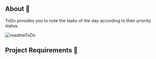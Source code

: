 ## About 🥢

ToDo provides you to note the tasks of the day according to their priority status.

![readmeToDo](https://user-images.githubusercontent.com/60256102/191243054-81ebed25-6c5b-4490-a7cb-d5a21486cb3e.png)


## Project Requirements 📜


